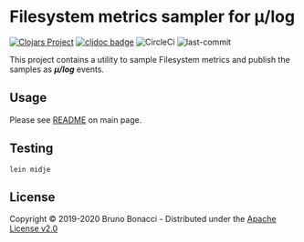 # Filesystem metrics sampler for μ/log
[![Clojars Project](https://img.shields.io/clojars/v/com.brunobonacci/mulog.svg)](https://clojars.org/com.brunobonacci/mulog)  [![cljdoc badge](https://cljdoc.org/badge/com.brunobonacci/mulog)](https://cljdoc.org/d/com.brunobonacci/mulog/CURRENT) ![CircleCi](https://img.shields.io/circleci/project/BrunoBonacci/mulog.svg) ![last-commit](https://img.shields.io/github/last-commit/BrunoBonacci/mulog.svg)

This project contains a utility to sample Filesystem metrics and publish the samples as ***μ/log*** events.

## Usage

Please see [README](../README.md#filesystem-metrics-sampling) on main page.

## Testing

``` shell
lein midje
```

## License

Copyright © 2019-2020 Bruno Bonacci - Distributed under the [Apache License v2.0](http://www.apache.org/licenses/LICENSE-2.0)
